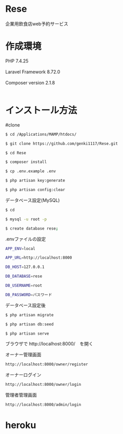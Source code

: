 # Rese
企業用飲食店web予約サービス<br>

# 作成環境
PHP 7.4.25<br><br>
Laravel Framework 8.72.0<br><br>
Composer version 2.1.8<br><br>

# インストール方法

#clone
```bash
$ cd /Applications/MAMP/htdocs/

$ git clone https://github.com/genki1117/Rese.git

$ cd Rese

$ composer install

$ cp .env.example .env

$ php artisan key:generate

$ php artisan config:clear
```


データベース設定(MySQL)

```bash
$ cd

$ mysql -u root -p

$ create database rese;
```


.envファイルの設定
```bash
APP_ENV=local

APP_URL=http://localhost:8000

DB_HOST=127.0.0.1

DB_DATABASE=rese

DB_USERNAME=root

DB_PASSWORD=パスワード
```

データベース設定後
```bash
$ php artisan migrate

$ php artisan db:seed

$ php artisan serve
```

ブラウザで http://localhost:8000/　を開く


オーナー管理画面
```bash
http://localhost:8000/owner/register
```
オーナーログイン
```bash
http://localhost:8000/owner/login
```
管理者管理画面
```bash
http://localhost:8000/admin/login
```

# heroku
